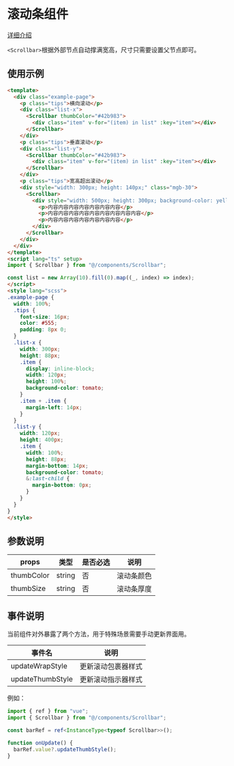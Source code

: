 # 滚动条组件

[详细介绍](https://juejin.cn/post/7068617486186479653)

`<Scrollbar>`根据外部节点自动撑满宽高，尺寸只需要设置父节点即可。

## 使用示例

```html
<template>
  <div class="example-page">
    <p class="tips">横向滚动</p>
    <div class="list-x">
      <Scrollbar thumbColor="#42b983">
        <div class="item" v-for="(item) in list" :key="item"></div>
      </Scrollbar>
    </div>
    <p class="tips">垂直滚动</p>
    <div class="list-y">
      <Scrollbar thumbColor="#42b983">
        <div class="item" v-for="(item) in list" :key="item"></div>
      </Scrollbar>
    </div>
    <p class="tips">宽高超出滚动</p>
    <div style="width: 300px; height: 140px;" class="mgb-30">
      <Scrollbar>
        <div style="width: 500px; height: 300px; background-color: yellow; color: #555; line-height: 28px">
          <p>内容内容内容内容内容内容内容</p>
          <p>内容内容内容内容内容内容内容内容内容</p>
          <p>内容内容内容内容内容内容内容</p>
        </div>
      </Scrollbar>
    </div>
  </div>
</template>
<script lang="ts" setup>
import { Scrollbar } from "@/components/Scrollbar";

const list = new Array(10).fill(0).map((_, index) => index);
</script>
<style lang="scss">
.example-page {
  width: 100%;
  .tips {
    font-size: 16px;
    color: #555;
    padding: 8px 0;
  }
  .list-x {
    width: 300px;
    height: 88px;
    .item {
      display: inline-block;
      width: 120px;
      height: 100%;
      background-color: tomato;
    }
    .item + .item {
      margin-left: 14px;
    }
  }
  .list-y {
    width: 120px;
    height: 400px;
    .item {
      width: 100%;
      height: 88px;
      margin-bottom: 14px;
      background-color: tomato;
      &:last-child {
        margin-bottom: 0px;
      }
    }
  }
}
</style>
```

## 参数说明

| props |  类型 | 是否必选 | 说明 |
| --- | --- | --- | --- |
| thumbColor | string | 否 | 滚动条颜色 |
| thumbSize | string | 否 | 滚动条厚度 |

## 事件说明

当前组件对外暴露了两个方法，用于特殊场景需要手动更新界面用。

| 事件名 | 说明 |
| --- | --- |
| updateWrapStyle | 更新滚动包裹器样式 |
| updateThumbStyle | 更新滚动指示器样式 |

例如：

```ts
import { ref } from "vue";
import { Scrollbar } from "@/components/Scrollbar";

const barRef = ref<InstanceType<typeof Scrollbar>>();

function onUpdate() {
  barRef.value?.updateThumbStyle();
}
```
